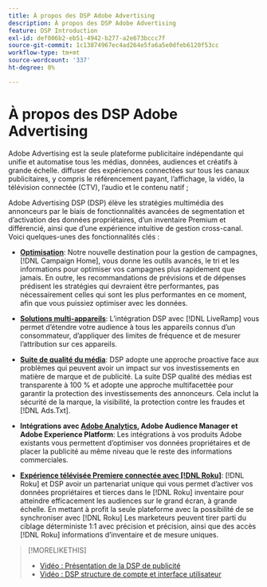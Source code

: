 ```yaml
---
title: À propos des DSP Adobe Advertising
description: À propos des DSP Adobe Advertising
feature: DSP Introduction
exl-id: def006b2-eb51-4942-b277-a2e673bccc7f
source-git-commit: 1c13874967ec4ad264e5fa6a5e0dfeb6120f53cc
workflow-type: tm+mt
source-wordcount: '337'
ht-degree: 0%

---
```


# À propos des DSP Adobe Advertising

Adobe Advertising est la seule plateforme publicitaire indépendante qui unifie et automatise tous les médias, données, audiences et créatifs à grande échelle. diffuser des expériences connectées sur tous les canaux publicitaires, y compris le référencement payant, l’affichage, la vidéo, la télévision connectée (CTV), l’audio et le contenu natif ;

Adobe Advertising DSP (DSP) élève les stratégies multimédia des annonceurs par le biais de fonctionnalités avancées de segmentation et d’activation des données propriétaires, d’un inventaire Premium et différencié, ainsi que d’une expérience intuitive de gestion cross-canal. Voici quelques-unes des fonctionnalités clés :

* [**Optimisation**](features/optimization.md): Notre nouvelle destination pour la gestion de campagnes, [!DNL Campaign Home], vous donne les outils avancés, le tri et les informations pour optimiser vos campagnes plus rapidement que jamais. En outre, les recommandations de prévisions et de dépenses prédisent les stratégies qui devraient être performantes, pas nécessairement celles qui sont les plus performantes en ce moment, afin que vous puissiez optimiser avec les données.

* [**Solutions multi-appareils**](features/cross-device-solutions.md): L’intégration DSP avec [!DNL LiveRamp] vous permet d’étendre votre audience à tous les appareils connus d’un consommateur, d’appliquer des limites de fréquence et de mesurer l’attribution sur ces appareils.

* [**Suite de qualité du média**](features/brand-safety-media-quality.md): DSP adopte une approche proactive face aux problèmes qui peuvent avoir un impact sur vos investissements en matière de marque et de publicité. La suite DSP qualité des médias est transparente à 100 % et adopte une approche multifacettée pour garantir la protection des investissements des annonceurs. Cela inclut la sécurité de la marque, la visibilité, la protection contre les fraudes et [!DNL Ads.Txt].

* **Intégrations avec [Adobe Analytics](/help/integrations/analytics/overview.md), Adobe Audience Manager et Adobe Experience Platform**: Les intégrations à vos produits Adobe existants vous permettent d’optimiser vos données propriétaires et de placer la publicité au même niveau que le reste des informations commerciales.

* [**Expérience télévisée Premiere connectée avec [!DNL Roku]**](/help/dsp/inventory/roku-inventory.md): [!DNL Roku] et DSP avoir un partenariat unique qui vous permet d’activer vos données propriétaires et tierces dans le [!DNL Roku] inventaire pour atteindre efficacement les audiences sur le grand écran, à grande échelle. En mettant à profit la seule plateforme avec la possibilité de se synchroniser avec [!DNL Roku] Les marketeurs peuvent tirer parti du ciblage déterministe 1:1 avec précision et précision, ainsi que des accès [!DNL Roku] informations d’inventaire et de mesure uniques.

>[!MORELIKETHIS]
>
>* [Vidéo : Présentation de la DSP de publicité](https://experienceleague.adobe.com/docs/advertising-cloud-learn/tutorials/dsp/intro.html)
>* [Vidéo : DSP structure de compte et interface utilisateur](https://experienceleague.adobe.com/docs/advertising-cloud-learn/tutorials/dsp/ui.html)

